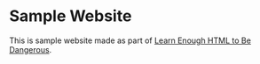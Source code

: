 <h1>Sample Website</h1>

<p>This is sample website made as part of <a href="learnenough.com">Learn Enough HTML to Be Dangerous</a>.</p>
